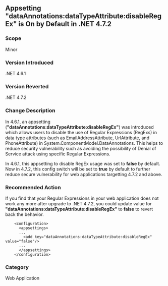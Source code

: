 ## Appsetting "dataAnnotations:dataTypeAttribute:disableRegEx" is On by Default in .NET 4.7.2

### Scope
Minor 

### Version Introduced
.NET 4.6.1

### Version Reverted
.NET 4.7.2

### Change Description
In 4.6.1, an appsetting (**"dataAnnotations:dataTypeAttribute:disableRegEx"**) was introduced which allows users to disable the use of Regular Expressions (RegExs) in data type attributes (such as EmailAddressAttribute, UrlAttribute, and PhoneAttribute) in System.ComponentModel.DataAnnotations.  This helps to reduce security vulnerability such as avoiding the possibility of Denial of Service attack using specific Regular Expressions.
 
In 4.6.1, this appsetting to disable RegEx usage was set to **false** by default. Now in 4.7.2, this config switch will be set to **true** by default to further reduce secure vulnerability for web applications targetting 4.7.2 and above.


### Recommended Action
If you find that your Regular Expressions in your web application does not work any more after upgrade to .NET 4.7.2, you could update value for **"dataAnnotations:dataTypeAttribute:disableRegEx"** to **false** to revert back the behavior.

```
    <configuration>
      <appsettings>
      ...
        <add key="dataAnnotations:dataTypeAttribute:disableRegEx" value="false"/>
      ...
      </appsettings>
    </configuration>
```

### Category
Web Application
